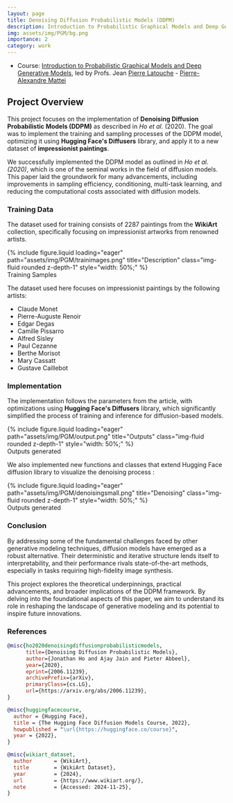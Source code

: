 ```yaml
---
layout: page
title: Denoising Diffusion Probabilistic Models (DDPM)
description: Introduction to Probabilistic Graphical Models and Deep Generative Models Course as part of M2 MVA
img: assets/img/PGM/bg.png
importance: 2
category: work
---
```


* Course: [Introduction to Probabilistic Graphical Models and Deep Generative Models](https://lmbp.uca.fr/~latouche/mva/IntroductiontoProbabilisticGraphicalModelsMVA.html), led by Profs. Jean [Pierre Latouche](https://lmbp.uca.fr/~latouche) - [Pierre-Alexandre Mattei](https://pamattei.github.io) 

## Project Overview

This project focuses on the implementation of **Denoising Diffusion Probabilistic Models (DDPM)** as described in *Ho et al.* (2020). The goal was to implement the training and sampling processes of the DDPM model, optimizing it using **Hugging Face's Diffusers** library, and apply it to a new dataset of **impressionist paintings**. 

We successfully implemented the DDPM model as outlined in *Ho et al. (2020)*, which is one of the seminal works in the field of diffusion models. This paper laid the groundwork for many advancements, including improvements in sampling efficiency, conditioning, multi-task learning, and reducing the computational costs associated with diffusion models.

### Training Data

The dataset used for training consists of 2287 paintings from the **WikiArt** collection, specifically focusing on impressionist artworks from renowned artists.

<div class="row">
    <div class="col-sm mt-3 mt-md-0">
        {% include figure.liquid loading="eager" path="assets/img/PGM/trainimages.png" title="Description" class="img-fluid rounded z-depth-1" style="width: 50%;" %}
    </div>
</div>
<div class="caption">
    Training Samples
</div>

The dataset used here focuses on impressionist paintings by the following artists:

- Claude Monet
- Pierre-Auguste Renoir
- Edgar Degas
- Camille Pissarro
- Alfred Sisley
- Paul Cezanne
- Berthe Morisot
- Mary Cassatt
- Gustave Caillebot

### Implementation

The implementation follows the parameters from the article, with optimizations using **Hugging Face's Diffusers** library, which significantly simplified the process of training and inference for diffusion-based models.

<div class="row">
    <div class="col-sm mt-3 mt-md-0">
        {% include figure.liquid loading="eager" path="assets/img/PGM/output.png" title="Outputs" class="img-fluid rounded z-depth-1" style="width: 50%;" %}
    </div>
</div>
<div class="caption">
    Outputs generated
</div>

We also implemented new functions and classes that extend Hugging Face diffusion library to visualize the denoising process : 

<div class="row">
    <div class="col-sm mt-3 mt-md-0">
        {% include figure.liquid loading="eager" path="assets/img/PGM/denoisingsmall.png" title="Denoising" class="img-fluid rounded z-depth-1" style="width: 50%;" %}
    </div>
</div>
<div class="caption">
    Outputs generated
</div>

### Conclusion

By addressing some of the fundamental challenges faced by other generative modeling techniques, diffusion models have emerged as a robust alternative. Their deterministic and iterative structure lends itself to interpretability, and their performance rivals state-of-the-art methods, especially in tasks requiring high-fidelity image synthesis.

This project explores the theoretical underpinnings, practical advancements, and broader implications of the DDPM framework. By delving into the foundational aspects of this paper, we aim to understand its role in reshaping the landscape of generative modeling and its potential to inspire future innovations.

### References

```bibtex
@misc{ho2020denoisingdiffusionprobabilisticmodels,
      title={Denoising Diffusion Probabilistic Models}, 
      author={Jonathan Ho and Ajay Jain and Pieter Abbeel},
      year={2020},
      eprint={2006.11239},
      archivePrefix={arXiv},
      primaryClass={cs.LG},
      url={https://arxiv.org/abs/2006.11239}, 
}

@misc{huggingfacecourse,
  author = {Hugging Face},
  title = {The Hugging Face Diffusion Models Course, 2022},
  howpublished = "\url{https://huggingface.co/course}",
  year = {2022},
}

@misc{wikiart_dataset,
  author       = {WikiArt},
  title        = {WikiArt Dataset},
  year         = {2024},
  url          = {https://www.wikiart.org/},
  note         = {Accessed: 2024-11-25},
}
```

